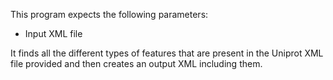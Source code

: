 This program expects the following parameters:

* Input XML file

It finds all the different types of features that are present in the Uniprot XML file provided and then creates an output XML including them.